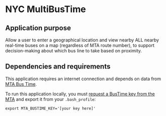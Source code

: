 # NYC MultiBusTime

## Application purpose
Allow a user to enter a geographical location and view nearby ALL nearby real-time buses on a map (regardless of MTA route number), to support decision-making about which bus line to take based on proximity.

## Dependencies and requirements
This application requires an internet connection and depends on data from [MTA Bus Time](http://bustime.mta.info/wiki/Developers/Index).

To run this application locally, you must [request a BusTime key from the MTA](http://spreadsheets.google.com/viewform?hl=en&formkey=dG9kcGIxRFpSS0NhQWM4UjA0V0VkNGc6MQ#gid=0) and export it from your `.bash_profile`:

```
export MTA_BUSTIME_KEY='[your key here]'
```

